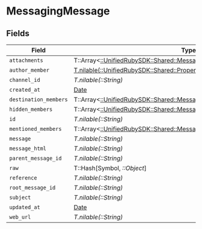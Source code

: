 # MessagingMessage


## Fields

| Field                                                                                                                                    | Type                                                                                                                                     | Required                                                                                                                                 | Description                                                                                                                              |
| ---------------------------------------------------------------------------------------------------------------------------------------- | ---------------------------------------------------------------------------------------------------------------------------------------- | ---------------------------------------------------------------------------------------------------------------------------------------- | ---------------------------------------------------------------------------------------------------------------------------------------- |
| `attachments`                                                                                                                            | T::Array<[::UnifiedRubySDK::Shared::MessagingAttachment](../../models/shared/messagingattachment.md)>                                    | :heavy_minus_sign:                                                                                                                       | N/A                                                                                                                                      |
| `author_member`                                                                                                                          | [T.nilable(::UnifiedRubySDK::Shared::PropertyMessagingMessageAuthorMember)](../../models/shared/propertymessagingmessageauthormember.md) | :heavy_minus_sign:                                                                                                                       | N/A                                                                                                                                      |
| `channel_id`                                                                                                                             | *T.nilable(::String)*                                                                                                                    | :heavy_minus_sign:                                                                                                                       | N/A                                                                                                                                      |
| `created_at`                                                                                                                             | [Date](https://ruby-doc.org/stdlib-2.6.1/libdoc/date/rdoc/Date.html)                                                                     | :heavy_minus_sign:                                                                                                                       | N/A                                                                                                                                      |
| `destination_members`                                                                                                                    | T::Array<[::UnifiedRubySDK::Shared::MessagingMember](../../models/shared/messagingmember.md)>                                            | :heavy_minus_sign:                                                                                                                       | N/A                                                                                                                                      |
| `hidden_members`                                                                                                                         | T::Array<[::UnifiedRubySDK::Shared::MessagingMember](../../models/shared/messagingmember.md)>                                            | :heavy_minus_sign:                                                                                                                       | N/A                                                                                                                                      |
| `id`                                                                                                                                     | *T.nilable(::String)*                                                                                                                    | :heavy_minus_sign:                                                                                                                       | N/A                                                                                                                                      |
| `mentioned_members`                                                                                                                      | T::Array<[::UnifiedRubySDK::Shared::MessagingMember](../../models/shared/messagingmember.md)>                                            | :heavy_minus_sign:                                                                                                                       | N/A                                                                                                                                      |
| `message`                                                                                                                                | *T.nilable(::String)*                                                                                                                    | :heavy_minus_sign:                                                                                                                       | N/A                                                                                                                                      |
| `message_html`                                                                                                                           | *T.nilable(::String)*                                                                                                                    | :heavy_minus_sign:                                                                                                                       | N/A                                                                                                                                      |
| `parent_message_id`                                                                                                                      | *T.nilable(::String)*                                                                                                                    | :heavy_minus_sign:                                                                                                                       | N/A                                                                                                                                      |
| `raw`                                                                                                                                    | T::Hash[Symbol, *::Object*]                                                                                                              | :heavy_minus_sign:                                                                                                                       | N/A                                                                                                                                      |
| `reference`                                                                                                                              | *T.nilable(::String)*                                                                                                                    | :heavy_minus_sign:                                                                                                                       | N/A                                                                                                                                      |
| `root_message_id`                                                                                                                        | *T.nilable(::String)*                                                                                                                    | :heavy_minus_sign:                                                                                                                       | N/A                                                                                                                                      |
| `subject`                                                                                                                                | *T.nilable(::String)*                                                                                                                    | :heavy_minus_sign:                                                                                                                       | N/A                                                                                                                                      |
| `updated_at`                                                                                                                             | [Date](https://ruby-doc.org/stdlib-2.6.1/libdoc/date/rdoc/Date.html)                                                                     | :heavy_minus_sign:                                                                                                                       | N/A                                                                                                                                      |
| `web_url`                                                                                                                                | *T.nilable(::String)*                                                                                                                    | :heavy_minus_sign:                                                                                                                       | N/A                                                                                                                                      |